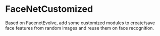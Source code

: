 # FaceNetCustomized
Based on FacenetEvolve, add some customized modules to create/save face features from random images and reuse them on face recognition.
